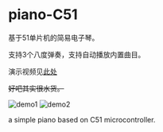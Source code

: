 # piano-C51

基于51单片机的简易电子琴。

支持3个八度弹奏，支持自动播放内置曲目。

演示视频见[此处](https://www.bilibili.com/video/BV1Kk4y1o7zX)

~~好吧其实很水货。~~

![demo1](https://raw.githubusercontent.com/jiacai-wang/piano-C51/master/pianoC51_1.jpg)
![demo2](https://raw.githubusercontent.com/jiacai-wang/piano-C51/master/pianoC51_2.jpg)


a simple piano based on C51 microcontroller.

